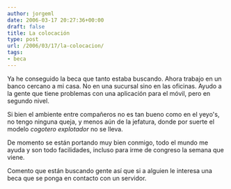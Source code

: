 ```yaml
---
author: jorgeml
date: 2006-03-17 20:27:36+00:00
draft: false
title: La colocación
type: post
url: /2006/03/17/la-colocacion/
tags:
- beca
---
```


Ya he conseguido la beca que tanto estaba buscando. Ahora trabajo en un banco cercano a mi casa. No en una sucursal sino en las oficinas. Ayudo a la gente que tiene problemas con una aplicación para el móvil, pero en segundo nivel.

Si bien el ambiente entre compañeros no es tan bueno como en el yeyo's, no tengo ninguna queja, y menos aún de la jefatura, donde por suerte el modelo _cogotero explotador_ no se lleva.

De momento se están portando muy bien conmigo, todo el mundo me ayuda y son todo facilidades, incluso para irme de congreso la semana que viene.

Comento que están buscando gente así que si a alguien le interesa una beca que se ponga en contacto con un servidor.
